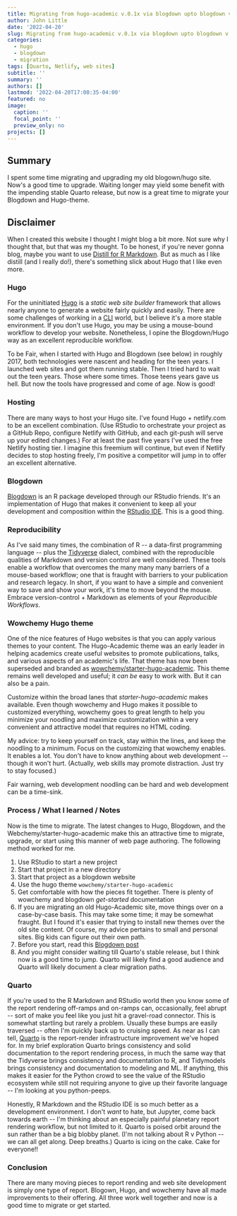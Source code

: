 ```yaml
---
title: Migrating from hugo-academic v.0.1x via blogdown upto blogdown v.1x & wowchemy/starter-hugo.
author: John Little
date: '2022-04-20'
slug: Migrating from hugo-academic v.0.1x via blogdown upto blogdown v.1x & wowchemy/starter-hugo
categories:
  - hugo
  - blogdown
  - migration
tags: [Quarto, Netlify, web sites]
subtitle: ''
summary: ''
authors: []
lastmod: '2022-04-20T17:00:35-04:00'
featured: no
image:
  caption: ''
  focal_point: ''
  preview_only: no
projects: []
---
```


## Summary

I spent some time migrating and upgrading my old blogown/hugo site.  Now's a good time to upgrade.  Waiting longer may yield some benefit with the impending stable Quarto release, but now is a great time to migrate your Blogdown and Hugo-theme.

## Disclaimer

When I created this website I thought I might blog a bit more.  Not sure why I thought that, but that was my thought.  To be honest, if you're never gonna blog, maybe you want to use [Distill for R Markdown](https://rstudio.github.io/distill/).  But as much as I like distill (and I really do!), there's something slick about Hugo that I like even more.

### Hugo

For the uninitiated [Hugo](https://gohugo.io/) is a _static web site builder_ framework that allows nearly anyone to generate a website fairly quickly and easily.  There are some challenges of working in a [CLI](https://www.w3schools.com/whatis/whatis_cli.asp) world, but I believe it's a more stable environment.  If you don't use Hugo, you may be using a mouse-bound workflow to develop your website.  Nonetheless, I opine the Blogdown/Hugo way as an excellent reproducible workflow. 

To be Fair, when I started with Hugo and Blogdown (see below) in roughly 2017, both technologies were nascent and heading for the teen years.  I launched web sites and got them running stable.  Then I tried hard to wait out the teen years.  Those where some times.  Those teens years gave us hell.  But now the tools have progressed and come of age.  Now is good!

### Hosting

There are many ways to host your Hugo site.  I've found Hugo + netlify.com to be an excellent combination.  (Use RStudio to orchestrate your project as a GitHub Repo, configure Netlify with GitHub, and each git-push will serve up your edited changes.)  For at least the past five years I've used the free Netlify hosting tier.  I imagine this freemium will continue, but even if Netlify decides to stop hosting freely, I'm positive a competitor will jump in to offer an excellent alternative.  

### Blogdown

[Blogdown](https://pkgs.rstudio.com/blogdown/) is an R package developed through our RStudio friends.  It's an implementation of Hugo that makes it convenient to keep all your development and composition within the [RStudio IDE](https://www.rstudio.com/products/rstudio/download/).  This is a good thing.  

### Reproducibility

As I've said many times, the combination of R -- a data-first programming language -- plus the [Tidyverse](https://tidyverse.org) dialect, combined with the reproducible qualities of Markdown and version control are well considered.  These tools enable a workflow that overcomes the many many many barriers of a mouse-based workflow; one that is fraught with barriers to your publication and research legacy.  In short, if you want to have a simple and convenient way to save and show your work, it's time to move beyond the mouse.  Embrace version-control + Markdown as elements of your _Reproducible Workflows_.

### Wowchemy Hugo theme

One of the nice features of Hugo websites is that you can apply various themes to your content.  The Hugo-Academic theme was an early leader in helping academics create useful websites to promote publications, talks, and various aspects of an academic's life. That theme has now been superseded and branded as [wowchemy/starter-hugo-academic](https://github.com/wowchemy/starter-hugo-academic).  This theme remains well developed and useful; it _can be_ easy to work with. But it can also be a pain.  

Customize within the broad lanes that _starter-hugo-academic_ makes available.  Even though wowchemy and Hugo makes it possible to customized everything, wowchemy goes to great length to help you minimize your noodling and maximize  customization within a very convenient and attractive model that requires no HTML coding.  

My advice: try to keep yourself on track, stay within the lines, and keep the noodling to a minimum.  Focus on the customizing that wowchemy enables.  It enables a lot. You don't have to know anything about web development -- though it won't hurt.  (Actually, web skills may promote distraction.  Just try to stay focused.)

Fair warning, web development noodling can be hard and web development can be a time-sink.   

### Process / What I learned / Notes

Now is the time to migrate. The latest changes to Hugo, Blogdown, and the Webchemy/starter-hugo-academic make this an attractive time to migrate, upgrade, or start using this manner of web page authoring.  The following method worked for me.

1. Use RStudio to start a new project
1. Start that project in a new directory
1. Start that project as a blogdown website
1. Use the hugo theme `wowchemy/starter-hugo-academic`
1. Get comfortable with how the pieces fit together.  There is plenty of wowchemy and blogdown _get-started_ documentation
1. If you are migrating an old Hugo-Academic site, move things over on a case-by-case basis.  This may take some time; it may be somewhat fraught. But I found it's easier that trying to install new themes over the old site content.  Of course, my advice pertains to small and personal sites.  Big kids can figure out their own path.
1. Before you start, read this [Blogdown post](https://www.rstudio.com/blog/blogdown-v1.0/)
1. And you might consider waiting till Quarto's stable release, but I think now is a good time to jump.  Quarto will likely find a good audience and Quarto will likely document a clear migration paths.


### Quarto

If you're used to the R Markdown and RStudio world then you know some of the report rendering off-ramps and on-ramps can, occasionally, feel abrupt -- sort of make you feel like you just hit a gravel-road connector.  This is somewhat startling but rarely a problem.  Usually these bumps are easily traversed -- often I'm quickly back up to cruising speed. As near as I can tell, [Quarto](https://quarto.org/) is the report-render infrastructure improvement we've hoped for.  In my brief exploration Quarto brings consistency and solid documentation to the report rendering process, in much the same way that the Tidyverse brings consistency and documentation to R, and Tidymodels brings consistency and documentation to modeling and ML.  If anything, this makes it easier for the Python crowd to see the value of the RStudio ecosystem while still not requiring anyone to give up their favorite language -- I'm looking at you python-peeps.  

Honestly, R Markdown and the RStudio IDE is so much better as a development environment.  I don't _want_ to hate, but Jupyter, come back towards earth -- I'm thinking about an especially painful planetary report rendering workflow, but not limited to it.  Quarto is poised orbit around the sun rather than be a big blobby planet.  (I'm not talking about R v Python -- we can all get along. Deep breaths.) Quarto is icing on the cake.  Cake for everyone!!

### Conclusion

There are many moving pieces to report rending and web site development is simply one type of report.  Blogown, Hugo, and wowchemy have all made improvements to their offering.  All three work well together and now is a good time to migrate or get started.


